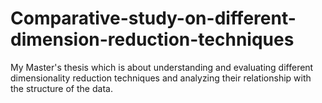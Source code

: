 # Comparative-study-on-different-dimension-reduction-techniques
My Master's thesis which is about understanding and evaluating different dimensionality reduction techniques and
analyzing their relationship with the structure of the data. 
